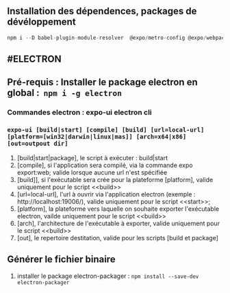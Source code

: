 ## Installation des dépendences, packages de dévéloppement

```javascript
npm i --D babel-plugin-module-resolver  @expo/metro-config @expo/webpack-config
```

## **#ELECTRON**

## Pré-requis : Installer le package electron en global :  `npm i -g electron`

### **Commandes electron : expo-ui electron cli**

### `expo-ui [build|start] [compile] [build] [url=local-url] [platform=[win32|darwin|linux|mas]] [arch=x64|x86] [out=outpout dir]`

1.  \[build|start|package\], le script à exécuter : build|start
2.  \[compile\], si l'application sera compilé, via la commande expo export:web; valide lorsque aucune url n'est spécifiée
3.  \[build\]\], si l'exécutable sera crée pour la plateforme \[platform\], valide uniquement pour le script \<\<build>>
4.  \[url=local-url\], l'url à ouvrir via l'application electron (exemple : http://localhost:19006/), valide uniquement pour le script \<\<start>>;
5.  \[platform\], la plateforme vers laquelle on souhaite exporter l'exécutable electron, vailde uniquement pour le script \<\<build>>
6.  \[arch\], l'architecture de l'exécutable à exporter, valide uniquement pour le script \<\<build>>
7.  \[out\], le repertoire destitation, valide pour les scripts \[build et package\]

## **Générer le fichier binaire**

1.  installer le package electron-packager : `npm install --save-dev electron-packager`
